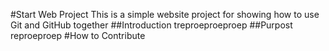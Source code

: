 #Start Web Project
This is a simple website project for
showing how to use Git and GitHub together
##Introduction
treproeproeproep
##Purpost
reproeproep
#How to Contribute
